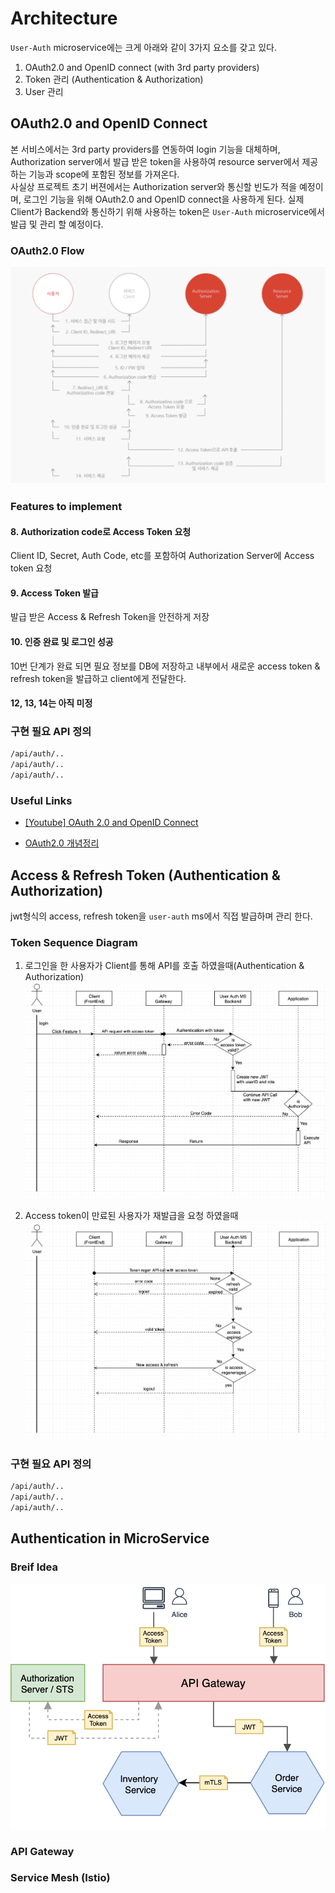 # Architecture

`User-Auth` microservice에는 크게 아래와 같이 3가지 요소를 갖고 있다. 

1. OAuth2.0 and OpenID connect (with 3rd party providers)
2. Token 관리 (Authentication & Authorization)
3. User 관리


## OAuth2.0 and OpenID Connect
본 서비스에서는 3rd party providers를 연동하여 login 기능을 대체하며, Authorization server에서 발급 받은 token을 사용하여 resource server에서 제공하는 기능과 scope에 포함된 정보를 가져온다.   
사실상 프로젝트 초기 버젼에서는 Authorization server와 통신할 빈도가 적을 예정이며, 로그인 기능을 위해 OAuth2.0 and OpenID connect을 사용하게 된다.  실제 Client가 Backend와 통신하기 위해 사용하는 token은 `User-Auth` microservice에서 발급 및 관리 할 예정이다.  


### OAuth2.0 Flow
![OAuth2.0 flow](images/OAuth-flow.png)


### Features to implement
#### 8. Authorization code로 Access Token 요청
Client ID, Secret, Auth Code, etc를 포함하여 Authorization Server에 Access token 요청

#### 9. Access Token 발급
발급 받은 Access & Refresh Token을 안전하게 저장
#### 10. 인증 완료 및 로그인 성공
10번 단계가 완료 되면 필요 정보를 DB에 저장하고 내부에서 새로운 access token & refresh token을 발급하고 client에게 전달한다.  

#### 12, 13, 14는 아직 미정


### 구현 필요 API 정의

```bash
/api/auth/..
/api/auth/..
/api/auth/..
```


### Useful Links
* [[Youtube] OAuth 2.0 and OpenID Connect](https://www.youtube.com/watch?v=996OiexHze0)

* [OAuth2.0 개념정리](https://inpa.tistory.com/m/entry/WEB-%F0%9F%93%9A-OAuth-20-%EA%B0%9C%EB%85%90-%F0%9F%92%AF-%EC%A0%95%EB%A6%AC)



## Access & Refresh Token (Authentication & Authorization)
jwt형식의 access, refresh token을 `user-auth` ms에서 직접 발급하며 관리 한다.  
### Token Sequence Diagram

1. 로그인을 한 사용자가 Client를 통해 API를 호출 하였을때(Authentication & Authorization)  
![Token Seqence Diagram](images/auth.png)

2. Access token이 만료된 사용자가 재발급을 요청 하였을때
![Token Seqence Diagram](images/token-regen.png)



### 구현 필요 API 정의

```bash
/api/auth/..
/api/auth/..
/api/auth/..
```




## Authentication in MicroService
### Breif Idea
![Auth overview](images/auth-ms.png)

### API Gateway


### Service Mesh (Istio)